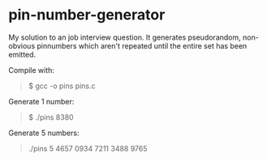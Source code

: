 # pin-number-generator

My solution to an job interview question.
It generates pseudorandom, non-obvious pinnumbers which aren't repeated until the entire set has been emitted.

Compile with:
> $ gcc -o pins pins.c


Generate 1 number:
> $ ./pins
> 8380

Generate 5 numbers:
> ./pins 5
> 4657
> 0934
> 7211
> 3488
> 9765


